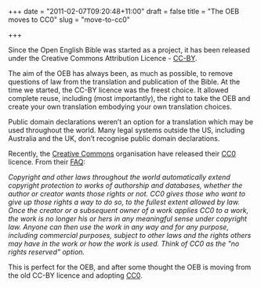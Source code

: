 +++
date = "2011-02-07T09:20:48+11:00"
draft = false
title = "The OEB moves to CC0"
slug = "move-to-cc0"

+++

Since the Open English Bible was started as a project, it has been released under the Creative Commons Attribution Licence - [CC-BY](http://creativecommons.org/licenses/by/3.0/).

The aim of the OEB has always been, as much as possible, to remove questions of law from the translation and publication of the Bible. At the time we started, the CC-BY licence was the freest choice. It allowed complete reuse, including (most importantly), the right to take the OEB and create your own translation embodying your own translation choices.

Public domain declarations weren’t an option for a translation which may be used throughout the world. Many legal systems outside the US, including Australia and the UK, don’t recognise public domain declarations.

Recently, the [Creative Commons](http://creativecommons.org/) organisation have released their [CC0](http://creativecommons.org/publicdomain/zero/1.0/) licence. From their [FAQ](http://wiki.creativecommons.org/CC0_FAQ):

*Copyright and other laws throughout the world automatically extend copyright protection to works of authorship and databases, whether the author or creator wants those rights or not. CC0 gives those who want to give up those rights a way to do so, to the fullest extent allowed by law. Once the creator or a subsequent owner of a work applies CC0 to a work, the work is no longer his or hers in any meaningful sense under copyright law. Anyone can then use the work in any way and for any purpose, including commercial purposes, subject to other laws and the rights others may have in the work or how the work is used. Think of CC0 as the "no rights reserved" option.*

This is perfect for the OEB, and after some thought the OEB is moving from the old CC-BY licence and adopting [CC0](http://creativecommons.org/publicdomain/zero/1.0/).